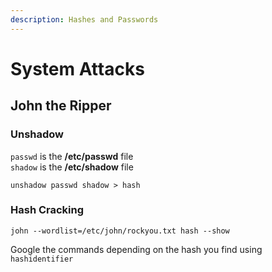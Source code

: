 ```yaml
---
description: Hashes and Passwords
---
```


# System Attacks

## John the Ripper

### Unshadow

`passwd` is the **/etc/passwd** file  
`shadow` is the **/etc/shadow** file

```text
unshadow passwd shadow > hash
```

### Hash Cracking

```text
john --wordlist=/etc/john/rockyou.txt hash --show
```

Google the commands depending on the hash you find using `hashidentifier`




